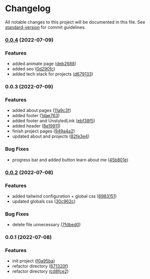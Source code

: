# Changelog

All notable changes to this project will be documented in this file. See [standard-version](https://github.com/conventional-changelog/standard-version) for commit guidelines.

### [0.0.4](https://github.com/Recedivies/recedivies-site/compare/v0.0.3...v0.0.4) (2022-07-09)


### Features

* added animate page ([deb2688](https://github.com/Recedivies/recedivies-site/commit/deb268825b9bd6615210b3f0239296d0fd492abf))
* added seo ([0d290fc](https://github.com/Recedivies/recedivies-site/commit/0d290fc8ba38edcb011d98851727454a893621a4))
* added tech stack for projects ([d679133](https://github.com/Recedivies/recedivies-site/commit/d679133fe2a1f5d565d3ac07a63ef36faa796302))

### 0.0.3 (2022-07-09)


### Features

* added about pages ([11a9c3f](https://github.com/Recedivies/recedivies-site/commit/11a9c3f2fd3ccc1027aec8b957b1311bc1aac6a3))
* added footer ([1dae763](https://github.com/Recedivies/recedivies-site/commit/1dae763f018cd940a1058a9694eaa9b6e6c5fe9e))
* added footer and UnstyledLink ([ebf38f5](https://github.com/Recedivies/recedivies-site/commit/ebf38f5e6d8d74a5b40eed93ae04b7f0d40ad483))
* added header ([8e19911](https://github.com/Recedivies/recedivies-site/commit/8e19911982a3ff30adcf97f8b03a69ebea221d17))
* finish project pages ([949a4a2](https://github.com/Recedivies/recedivies-site/commit/949a4a20a934bbf721a13ed6fcd5f41e78b30ff0))
* updated about and projects ([82fe3e4](https://github.com/Recedivies/recedivies-site/commit/82fe3e4033c529d8341d95b4b24e0bc593f464e6))


### Bug Fixes

* progress bar and added button learn about me ([45b801e](https://github.com/Recedivies/recedivies-site/commit/45b801eb6ec689656adee0d63d98babdbd045f51))

### [0.0.2](https://github.com/Recedivies/next-ts-tailwind-template/compare/v0.0.1...v0.0.2) (2022-07-08)


### Features

* added tailwind configuration + global css ([6983151](https://github.com/Recedivies/next-ts-tailwind-template/commit/6983151e4ca6c75b1c76b2ef3077a1fb3f3e6281))
* updated globals css ([30c962c](https://github.com/Recedivies/next-ts-tailwind-template/commit/30c962ccf868d902fec79e5624725725bfc5549d))


### Bug Fixes

* delete file unnecessary ([7fdbed0](https://github.com/Recedivies/next-ts-tailwind-template/commit/7fdbed0ad421a2f69643a800bd399b4e6cb6b697))

### 0.0.1 (2022-07-08)


### Features

* init project ([f0a95ba](https://github.com/Recedivies/next-ts-tailwind-template/commit/f0a95ba486463596a2975434d35b2ea7b55efac9))
* refactor directory ([671320f](https://github.com/Recedivies/next-ts-tailwind-template/commit/671320f482d08ab70884211680197b49bd93f3fc))
* refactor directory ([cd8fce2](https://github.com/Recedivies/next-ts-tailwind-template/commit/cd8fce2eb7e39df2832bdb5606d7d8fcb578dd08))
